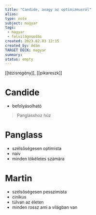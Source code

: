 ```yaml
---
title: "Candide, avagy az optimizmusról"
alias: 
type: note
subject: magyar
tags:
 - magyar
 - felvilágosodás
created: 2023.02.03 12:15
created_by: Ádám
TARGET DECK: magyar
summary: 
status: empty
---
```

[[tézisregény]], [[pikareszk]]
# Candide 
- befolyásolható
>Panglasshoz húz

# Panglass
- szélsőségesen optimista
- naiv
- minden tökéletes számára

# Martin
- szélsőségesen pesszimista
- cinikus
- túlvan az életen
- minden rossz ami a világban van